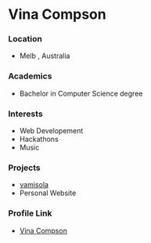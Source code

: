 # Vina Compson

### Location

 - Melb , Australia
 
### Academics

- Bachelor in Computer Science degree

### Interests

- Web Developement
- Hackathons
- Music

### Projects

- [vamisola](https://www.vamisola.com) 
- Personal Website

### Profile Link

- [Vina Compson](https://github.com/vamisola)
